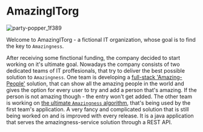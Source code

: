 # AmazingITorg
![party-popper_1f389](https://user-images.githubusercontent.com/7689051/213866385-8d69b115-35b7-4b35-a7bf-8900e01d831c.png)

Welcome to AmazingITorg - a fictional IT organization, whose goal is to find the key to `Amazingness`.

After receiving some finctional funding, the company decided to start working on it's ultimate goal. Nowadays the company consists of two dedicated teams of IT proffesionals, that try to deliver the best possible solution to `Amazingness`. One team is developing a [full-stack 'Amazing-People'](https://github.com/AmazingITorg/amazing-people) solution, that can show all the amazing people in the world and gives the option for every user to try and add a person that's amazing. If the person is not amazing though - the entry won't get added. The other team is working on [the ultimate `Amazingness` algorithm](https://github.com/AmazingITorg/amazingness-service), that's being used by the first team's application. A very fancy and complicated solution that is still being worked on and is improved with every release. It is a java application that serves the amazingness-service solution through a REST API.
